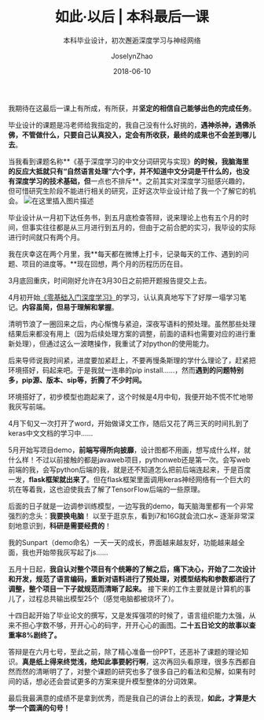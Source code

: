 ﻿---
layout:     post
title:      如此·以后 | 本科最后一课
subtitle:   本科毕业设计，初次邂逅深度学习与神经网络
date:       2018-06-10
author:     JoselynZhao
header-img: img/home-bg-o.jpg
catalog: true
tags:
    - 如此·以后
---

我期待在这最后一课上有所成，有所获，并**坚定的相信自己能够出色的完成任务**。

毕业设计的课题是冯老师给我指定的，我自己没有什么好挑的，**遇神杀神，遇佛杀佛，不管做什么，只要自己认真投入，定会有所收获，最终的成果也不会差到哪儿去**。

当我看到课题名称**《基于深度学习的中文分词研究与实现》**的时候，我脑海里的反应大抵就只有“自然语言处理”六个字，并不知道中文分词是干什么的，也没有深度学习的技术基础，但**一点也不排斥**。之前其实对深度学习挺感兴趣的，但可惜研究生阶段不能进行相关的研究，正好这次毕业设计给了我一个了解它的机会。
![在这里插入图片描述](https://img-blog.csdnimg.cn/20190430081432420.png?x-oss-process=image/watermark,type_ZmFuZ3poZW5naGVpdGk,shadow_10,text_aHR0cHM6Ly9ibG9nLmNzZG4ubmV0L05HVWV2ZXIxNQ==,size_16,color_FFFFFF,t_70)

毕业设计从一月初下达任务书，到五月底检查答辩，说来理论上也有五个月的时间，但事实往往都是从三月进行到五月的，但由于之前合肥的实习，我毕设的实际进行时间就只有两个月。

我在庆幸这在两个月里，我**每天都在微博上打卡，记录每天的工作、遇到的问题、项目的进度等。**现在回想，两个月的历程历历在目。

3月底回重庆，时间刚好允许在3月30日之前把开题报告提交上去。

4月初开始[《零基础入门深度学习》](https://www.zybuluo.com/hanbingtao/note/433855)的学习，认认真真地写下了好厚一塌学习笔记。**内容虽简，但易于理解和掌握**。

清明节浪了一圈回来之后，内心惭愧与紧迫，深夜写语料的预处理。虽然那些处理结果后来都没有用上（因为后续处理方案的调整，前面的语料也需要对应的进行重新处理），但通过这么一波瞎操作，我重试了对python的使用能力。

后来导师说我时间紧，进度要加紧赶上，不要再慢条斯理的学什么理论了，赶紧把环境搭好，码起来吧。于是我就一连串的pip install……，然而**遇到的问题特别多，pip源、版本、sip等，折腾了不少时间。**

环境搭好了，初步模型也跑起来了，这个时候是4月中旬，我便开始不慌不忙地带我灰写前端。

4月下旬又一次打开了word，开始做译文工作，随后又花了两三天的时间扎到了keras中文文档的学习中……

5月开始写项目demo，**前端写得所向披靡**，设计图都不用画，想写成什么样，就什么样！不过以前接触的都是javaweb项目，pythonweb还是第一次。会写web前端的我，会写python后端的我，就是还不知道怎么把前后端连起来，于是百度一发，**flask框架就出来了**。但在flask框架里面调用keras神经网络有一个巨大的坑在等着我，这也迫使我去了解了TensorFlow后端的一些原理。

后面的日子就是一边调参训练模型，一边写我的demo，每天脑海里都有一个非常强烈的念头：**我要换电脑**！ 以至于逛京东，看到i7和16G就会流口水~ 逐渐非常深刻地意识到，**科研是需要经费的**！

我的Sunpart（demo命名）一天一天的成长，界面越来越友好，功能越来越全面，我也开始带我灰写起了js……

五月十日起，**我自认对整个项目有个统筹的了解之后，痛下决心，开始了二次设计和开发，规范了语言编码，重新对语料进行了预处理，对模型结构和参数都进行了调整，整个项目一下子就规范而清晰了起来。** 接下来的工作主要就是计算机的事儿了，过程总共输出模型25个（感觉电脑都被烧坏了）。

十四日起开始了毕业论文的撰写，又是发挥强项的时候了，语言组织能力太强，从来不担心字数不够，开开心心的码字，开开心心的画图。**二十五日论文的故事以查重率8%剧终了。**

答辩是在六月七号，至此之前，除了精心准备一份PPT，还恶补了课题的理论知识。**真是纸上得来终觉浅，绝知此事要躬行啊**，这次再回头看原理，很多东西都自然而然的清晰明了了，对整个课题的研究也多了很多自己的看法和见解，如果有时间的话，想必还会尝试更多的方案来提升模型整体的分词效果。

最后我最满意的成绩不是拿到优秀，而是我自己的讲台上的表现，**如此，才算是大学一个圆满的句号！**

